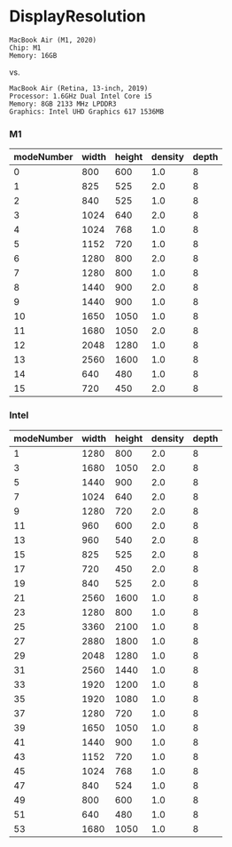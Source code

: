 # DisplayResolution

	MacBook Air (M1, 2020)
	Chip: M1
	Memory: 16GB
	
vs.

	MacBook Air (Retina, 13-inch, 2019)
	Processor: 1.6GHz Dual Intel Core i5
	Memory: 8GB 2133 MHz LPDDR3
	Graphics: Intel UHD Graphics 617 1536MB

### M1

|  modeNumber  |  width | height  |  density  |  depth  |
| ---- | ---- | ---- | ---- | ---- |
| 0 | 800 | 600 | 1.0 | 8 |
| 1 | 825 | 525 | 2.0 | 8 |
| 2 | 840 | 525 | 1.0 | 8 |
| 3 | 1024 | 640 | 2.0 | 8 |
| 4 | 1024 | 768 | 1.0 | 8 |
| 5 | 1152 | 720 | 1.0 | 8 |
| 6 | 1280 | 800 | 2.0 | 8 |
| 7 | 1280 | 800 | 1.0 | 8 |
| 8 | 1440 | 900 | 2.0 | 8 |
| 9 | 1440 | 900 | 1.0 | 8 |
| 10 | 1650 | 1050 | 1.0 | 8 |
| 11 | 1680 | 1050 | 2.0 | 8 |
| 12 | 2048 | 1280 | 1.0 | 8 |
| 13 | 2560 | 1600 | 1.0 | 8 |
| 14 | 640 | 480 | 1.0 | 8 |
| 15 | 720 | 450 | 2.0 | 8 |

### Intel

|  modeNumber  |  width | height  |  density  |  depth  |
| ---- | ---- | ---- | ---- | ---- |
| 1 | 1280 | 800 | 2.0 | 8 |
| 3 | 1680 | 1050 | 2.0 | 8 |
| 5 | 1440 | 900 | 2.0 | 8 |
| 7 | 1024 | 640 | 2.0 | 8 |
| 9 | 1280 | 720 | 2.0 | 8 |
| 11 | 960 | 600 | 2.0 | 8 |
| 13 | 960 | 540 | 2.0 | 8 |
| 15 | 825 | 525 | 2.0 | 8 |
| 17 | 720 | 450 | 2.0 | 8 |
| 19 | 840 | 525 | 2.0 | 8 |
| 21 | 2560 | 1600 | 1.0 | 8 |
| 23 | 1280 | 800 | 1.0 | 8 |
| 25 | 3360 | 2100 | 1.0 | 8 |
| 27 | 2880 | 1800 | 1.0 | 8 |
| 29 | 2048 | 1280 | 1.0 | 8 |
| 31 | 2560 | 1440 | 1.0 | 8 |
| 33 | 1920 | 1200 | 1.0 | 8 |
| 35 | 1920 | 1080 | 1.0 | 8 |
| 37 | 1280 | 720 | 1.0 | 8 |
| 39 | 1650 | 1050 | 1.0 | 8 |
| 41 | 1440 | 900 | 1.0 | 8 |
| 43 | 1152 | 720 | 1.0 | 8 |
| 45 | 1024 | 768 | 1.0 | 8 |
| 47 | 840 | 524 | 1.0 | 8 |
| 49 | 800 | 600 | 1.0 | 8 |
| 51 | 640 | 480 | 1.0 | 8 |
| 53 | 1680 | 1050 | 1.0 | 8 |